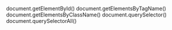 document.getElementById()
document.getElementsByTagName()
document.getElementsByClassName()
document.querySelector()
document.querySelectorAll()